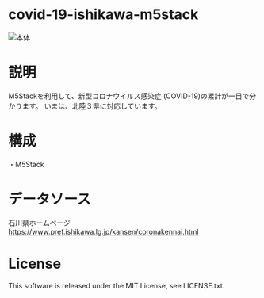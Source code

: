 # covid-19-ishikawa-m5stack
![本体](https://github.com/yukima77/covid-19-ishikawa-m5stack/blob/images/main.jpg)


# 説明
M5Stackを利用して、新型コロナウイルス感染症 (COVID-19)の累計が一目で分かります。
いまは、北陸３県に対応しています。

# 構成
・M5Stack

# データソース
石川県ホームページ
https://www.pref.ishikawa.lg.jp/kansen/coronakennai.html

# License
This software is released under the MIT License, see LICENSE.txt.
